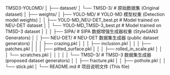 TMSD3-YOLOMD/
│
├── dataset/
│   └── TMSD-3/                         # 原始数据集 (Original dataset)
│
├── weights/
│   ├── YOLO-MD/                        # YOLO-MD 模型权重 (Detection model weights)
│   │   ├── YOLO-MD_NEU-DET_best.pt     # Model trained on NEU-DET dataset
│   │   └── YOLO-MD_TMSD-3_best.pt      # Model trained on TMSD-3 dataset
│   │
│   ├── SIPA/                           # SIPA 数据增强生成器权重 (StyleGAN3 Generators)
│   │   ├── NEU-DET/                    # NEU-DET 数据集生成器 (public dataset generators)
│   │   │   ├── crazing.pkl
│   │   │   ├── inclusion.pkl
│   │   │   ├── patches.pkl
│   │   │   ├── pitted_surface.pkl
│   │   │   ├── rolled_in_scale.pkl
│   │   │   └── scratches.pkl
│   │   │
│   │   └── TMSD-3/                     # TMSD-3 数据集生成器 (proposed dataset generators)
│   │       ├── fracture.pkl
│   │       ├── pothole.pkl
│   │       └── stick.pkl
│
└── README.md                           # 项目说明文件 (This file)

